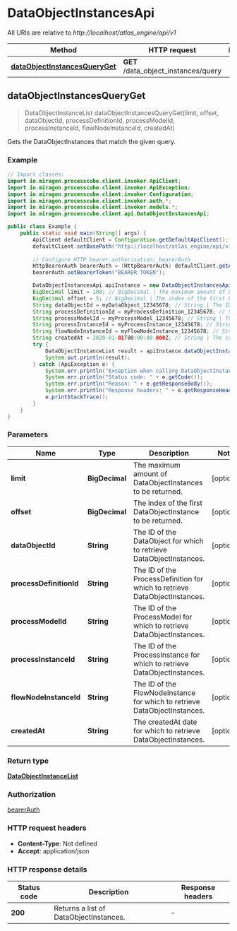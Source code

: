 # DataObjectInstancesApi

All URIs are relative to *http://localhost/atlas_engine/api/v1*

Method | HTTP request | Description
------------- | ------------- | -------------
[**dataObjectInstancesQueryGet**](DataObjectInstancesApi.md#dataObjectInstancesQueryGet) | **GET** /data_object_instances/query | 



## dataObjectInstancesQueryGet

> DataObjectInstanceList dataObjectInstancesQueryGet(limit, offset, dataObjectId, processDefinitionId, processModelId, processInstanceId, flowNodeInstanceId, createdAt)



Gets the DataObjectInstances that match the given query.

### Example

```java
// Import classes:
import io.miragon.processcube.client.invoker.ApiClient;
import io.miragon.processcube.client.invoker.ApiException;
import io.miragon.processcube.client.invoker.Configuration;
import io.miragon.processcube.client.invoker.auth.*;
import io.miragon.processcube.client.invoker.models.*;
import io.miragon.processcube.client.api.DataObjectInstancesApi;

public class Example {
    public static void main(String[] args) {
        ApiClient defaultClient = Configuration.getDefaultApiClient();
        defaultClient.setBasePath("http://localhost/atlas_engine/api/v1");
        
        // Configure HTTP bearer authorization: bearerAuth
        HttpBearerAuth bearerAuth = (HttpBearerAuth) defaultClient.getAuthentication("bearerAuth");
        bearerAuth.setBearerToken("BEARER TOKEN");

        DataObjectInstancesApi apiInstance = new DataObjectInstancesApi(defaultClient);
        BigDecimal limit = 100; // BigDecimal | The maximum amount of DataObjectInstances to be returned.
        BigDecimal offset = 5; // BigDecimal | The index of the first DataObjectInstance to be returned.
        String dataObjectId = myDataObject_12345678; // String | The ID of the DataObject for which to retrieve DataObjectInstances.
        String processDefinitionId = myProcessDefinition_12345678; // String | The ID of the ProcessDefinition for which to retrieve DataObjectInstances.
        String processModelId = myProcessModel_12345678; // String | The ID of the ProcessModel for which to retrieve DataObjectInstances.
        String processInstanceId = myProcessInstance_12345678; // String | The ID of the ProcessInstance for which to retrieve DataObjectInstances.
        String flowNodeInstanceId = myFlowNodeInstance_12345678; // String | The ID of the FlowNodeInstance for which to retrieve DataObjectInstances.
        String createdAt = 2020-01-01T00:00:00.000Z; // String | The createdAt date for which to retrieve DataObjectInstances.
        try {
            DataObjectInstanceList result = apiInstance.dataObjectInstancesQueryGet(limit, offset, dataObjectId, processDefinitionId, processModelId, processInstanceId, flowNodeInstanceId, createdAt);
            System.out.println(result);
        } catch (ApiException e) {
            System.err.println("Exception when calling DataObjectInstancesApi#dataObjectInstancesQueryGet");
            System.err.println("Status code: " + e.getCode());
            System.err.println("Reason: " + e.getResponseBody());
            System.err.println("Response headers: " + e.getResponseHeaders());
            e.printStackTrace();
        }
    }
}
```

### Parameters


Name | Type | Description  | Notes
------------- | ------------- | ------------- | -------------
 **limit** | **BigDecimal**| The maximum amount of DataObjectInstances to be returned. | [optional]
 **offset** | **BigDecimal**| The index of the first DataObjectInstance to be returned. | [optional]
 **dataObjectId** | **String**| The ID of the DataObject for which to retrieve DataObjectInstances. | [optional]
 **processDefinitionId** | **String**| The ID of the ProcessDefinition for which to retrieve DataObjectInstances. | [optional]
 **processModelId** | **String**| The ID of the ProcessModel for which to retrieve DataObjectInstances. | [optional]
 **processInstanceId** | **String**| The ID of the ProcessInstance for which to retrieve DataObjectInstances. | [optional]
 **flowNodeInstanceId** | **String**| The ID of the FlowNodeInstance for which to retrieve DataObjectInstances. | [optional]
 **createdAt** | **String**| The createdAt date for which to retrieve DataObjectInstances. | [optional]

### Return type

[**DataObjectInstanceList**](DataObjectInstanceList.md)

### Authorization

[bearerAuth](../README.md#bearerAuth)

### HTTP request headers

- **Content-Type**: Not defined
- **Accept**: application/json

### HTTP response details
| Status code | Description | Response headers |
|-------------|-------------|------------------|
| **200** | Returns a list of DataObjectInstances. |  -  |


